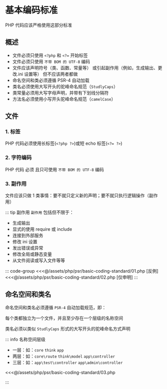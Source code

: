 # 基本编码标准

PHP 代码应该严格使用这部分标准

## 概述

- 文件必须只使用 `<?php` 和 `<?=` 开始标签
- 文件必须只使用 `不带 BOM 的 UTF-8` 编码
- 文件应该声明符号（类、函数、常量等） 或引起副作用（例如，生成输出、更改.ini 设置等） 但不应该两者都做
- 命名空间和类必须遵循 PSR-4 自动加载
- 类名必须使用大写开头的驼峰命名规范（`StudlyCaps`）
- 类常量必须用大写字母声明，并带有下划线分隔符
- 方法名必须使用小写开头驼峰命名规范（`camelCase`）

## 文件

### 1. 标签

PHP 代码必须使用长标签(`<?php ?>`)或短 echo 标签(`<?= ?>`)

### 2. 字符编码

PHP 代码 必须 且只可使用 `不带 BOM 的 UTF-8` 编码

### 3. 副作用

文件应该只做 1 类事情：要不就只定义新的声明；要不就只执行逻辑操作（副作用）

::: tip 副作用
`副作用` 包括但不限于：

- 生成输出
- 显式的使用 require 或 include
- 连接到外部服务
- 修改 ini 设置
- 发出错误或异常
- 修改全局或静态变量
- 从文件阅读或写入文件等等

::: code-group
<<<@/assets/php/psr/basic-coding-standard/01.php [反例]
<<<@/assets/php/psr/basic-coding-standard/02.php [仅申明]
:::

## 命名空间和类名

命名空间和类名必须遵循 `PSR-4` 自动加载规范，即：

每个类都独立为一个文件，并且至少存在一个层级的名称空间

类名必须以类似 `StudlyCaps` 形式的大写开头的驼峰命名方式声明

::: info 名称空间层级

- 一层：如：`core` `think` `app`
- 两层：如：`core\route` `think\model` `app\controller`
- 三层：如：`app\test\controller` `app\admin\controller`

<<<@/assets/php/psr/basic-coding-standard/03.php

:::
